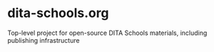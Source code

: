 # dita-schools.org
Top-level project for open-source DITA Schools materials, including publishing infrastructure
